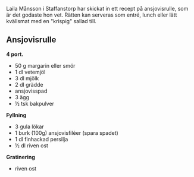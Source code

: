 Laila Månsson i Staffanstorp har skickat in ett recept på ansjovisrulle, som är det godaste hon vet.
Rätten kan serveras som entré, lunch eller lätt kvällsmat med en "krispig" sallad till.

## Ansjovisrulle
**4 port.**
* 50 g margarin eller smör
* 1 dl vetemjöl
* 3 dl mjölk
* 2 dl grädde
* ansjovisspad
* 3 ägg
* ½ tsk bakpulver

**Fyllning**
* 3 gula lökar
* 1 burk (100g) ansjovisfiléer (spara spadet)
* 1 dl finhackad persilja
* ½ dl riven ost

**Gratinering**
* riven ost

